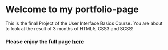 # Welcome to my portfolio-page

This is the final Project of the User Interface Basics Course. You are about to look at the result of 3 months of HTML5, CSS3 and SCSS!

### Please enjoy the full page [here](https://franziskaseitz.github.io/) 

